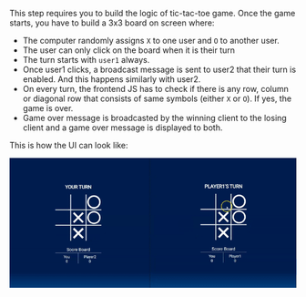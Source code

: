 This step requires you to build the logic of tic-tac-toe game. Once the game starts, you have to build a 3x3 board on screen where:

-   The computer randomly assigns `X` to one user and `O` to another user.
-   The user can only click on the board when it is their turn
-   The turn starts with `user1` always.
-   Once user1 clicks, a broadcast message is sent to user2 that their turn is enabled. And this happens similarly with user2.
-   On every turn, the frontend JS has to check if there is any row, column or diagonal row that consists of same symbols (either `X` or `O`). If yes, the game is over.
-   Game over message is broadcasted by the winning client to the losing client and a game over message is displayed to both.

This is how the UI can look like:

![](https://raw.githubusercontent.com/codedamn-projects/Tic-Tac-Toe-Multiplayer/master/designs/cover-image.png)
